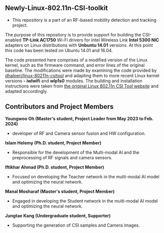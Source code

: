 ## Newly-Linux-802.11n-CSI-toolkit

* This repository is a part of an RF-based mobility detection and tracking project.
  
The purpose of this repository is to provide support for building the CSI-enabled **TP-Link AC1750** Wi-Fi drivers for Intel Wireless Link **Intel 5300 NIC** adapters on Linux distributions with **Unbuntu 14.01** versions. At this point this code has been tested on Ubuntu 14.01 and 16.04.

The code presented here comprises of a modified version of the Linux kernel, such as the firmware command, and error lines of the original baseline. The modifications were made by examining the code provided by [dhalperi/linux-80211n-csitool](https://github.com/dhalperi/linux-80211n-csitool) and adapting them to more recent Linux kernel versions **- iwlwifi** and **wlp1s0** modules. The building and installation instructions were taken from [the original Linux 802.11n CSI Tool website](https://dhalperi.github.io/linux-80211n-csitool/) and adapted accordingly.

## Contributors and Project Members
**Youngwoo Oh (Master's student, Project Leader from May 2023 to Feb. 2024)**
- developer of RF and Camera sensor fusion and HW configuration.

**Islam Helemy (Ph.D. student, Project Member)**
- Responsible for the development of the Multi-modal AI and the preprocessing of RF signals and camera sensors.

**Iftikhar Ahmad (Ph.D. student, Project Member)**
- Focused on developing the Teacher network in the multi-modal AI model and optimizing the neural network.

**Manal Mosharaf (Master's student, Project Member)**
- Engaged in developing the Student network in the multi-modal AI model and optimizing the neural network.

**Jungtae Kang (Undergraduate student, Supporter)**
- Supporting the generation of CSI samples and Camera images.
